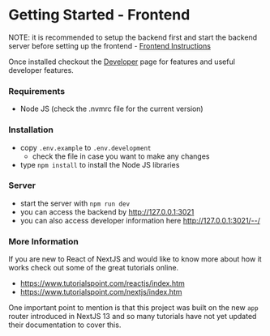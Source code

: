 # Getting Started - Frontend

NOTE: it is recommended to setup the backend first and start the backend server before setting up the frontend - [Frontend Instructions](../frontend/GETTING_STARTED.md)

Once installed checkout the [Developer](DEVELOPER.md) page for features and useful developer features.

### Requirements

- Node JS (check the .nvmrc file for the current version)

### Installation

- copy `.env.example` to `.env.development`
	- check the file in case you want to make any changes
- type `npm install` to install the Node JS libraries

### Server

- start the server with `npm run dev`
- you can access the backend by http://127.0.0.1:3021
- you can also access developer information here http://127.0.0.1:3021/--/

### More Information

If you are new to React of NextJS and would like to know more about how it works check out some of the great tutorials online.

- https://www.tutorialspoint.com/reactjs/index.htm
- https://www.tutorialspoint.com/nextjs/index.htm

One important point to mention is that this project was built on the new `app` router introduced in NextJS 13 and so many tutorials have not yet updated their documentation to cover this.